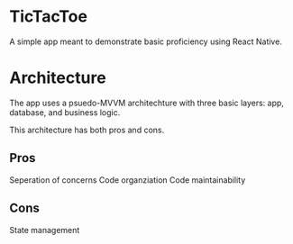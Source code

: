 # TicTacToe
A simple app meant to demonstrate basic proficiency using React Native.

# Architecture
The app uses a psuedo-MVVM architechture with three basic layers: app, database, and business logic.

This architecture has both pros and cons.

## Pros
Seperation of concerns
Code organziation
Code maintainability

## Cons
State management
